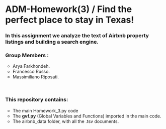 <H1>ADM-Homework(3) / Find the perfect place to stay in Texas!</H3>

<H3> In this assignment we analyze the text of Airbnb property listings and building a search engine. </H3>

<H3>Group Members :</H3>
  <ul>
    <li type="circle">Arya Farkhondeh.</li>
    <li type="circle">Francesco Russo.</li>
    <li type="circle">Massimiliano Riposati.</li>
  </ul>
<br>
<H3>This repository contains:</H3>
  <ul>
    <li type="circle">The main Homework_3.py code</li>
    <li type="circle">The <b>gvf.py</b> (Global Variables and Functions) imported in the main code.</li>
    <li type="circle">The airbnb_data folder, with all the .tsv documents.</li>
  </ul>

#
